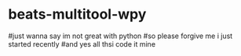 # beats-multitool-wpy
#just wanna say im not great with python
#so please forgive me i just started recently
#and yes all thsi code it mine
